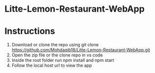 # Litte-Lemon-Restaurant-WebApp

# Instructions
1. Download or clone the repo using git clone https://github.com/Mohdaqib18/Litte-Lemon-Restaurant-WebApp.git
2. Open the zip file or the clone repo in vs code
3. Inside the root folder run npm install and npm start
4. Follow the local host url to view the app
